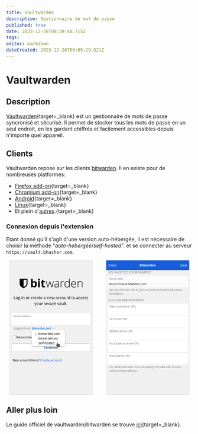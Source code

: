 ```yaml
---
title: Vaultwarden
description: Gestionnaire de mot de passe
published: true
date: 2023-12-26T00:39:40.715Z
tags: 
editor: markdown
dateCreated: 2023-12-26T00:05:29.521Z
---
```


# Vaultwarden

## Description

[Vaultwarden](https://vault.bhasher.com){target=_blank} est un gestionnaire de mots de passe syncronisé et sécurisé. Il permet de stocker tous les mots de passe en un seul endroit, en les gardant chiffrés et facilement accessibles depuis n'importe quel appareil.

## Clients

Vaultwarden repose sur les clients [bitwarden](https://fr.wikipedia.org/wiki/Bitwarden). Il en existe pour de nombreuses platformes:
- [Firefox add-on](https://addons.mozilla.org/firefox/addon/bitwarden-password-manager/){target=_blank}
- [Chromium add-on](https://chrome.google.com/webstore/detail/bitwarden-free-password-m/nngceckbapebfimnlniiiahkandclblb){target=_blank}
- [Android](https://play.google.com/store/apps/details?id=com.x8bit.bitwarden){target=_blank}
- [Linux](https://vault.bitwarden.com/download/?app=desktop&platform=linux){target=_blank}
- Et plein d'[autres](https://bitwarden.com/download/).{target=_blank}

### Connexion depuis l'extension

Etant donné qu'il s'agit d'une version auto-hébergée, il est nécessaire de choisir la méthode "*auto-hebergée*/*self-hosted*". et se connecter au serveur `https://vault.bhasher.com`.

<div style="display: flex; justify-content: space-around;">
    <img src="/bitwarden-addon-1.png" alt="Bitwarden Addon 1" style="max-width: 45%; margin-right: 10px;"/>
    <img src="/bitwarden-addon-2.png" alt="Bitwarden Addon 2" style="max-width: 45%; margin-left: 10px;"/>
</div>


## Aller plus loin

Le guide officiel de vaultwarden/bitwarden se trouve [ici](https://bitwarden.com/help/){target=_blank}.